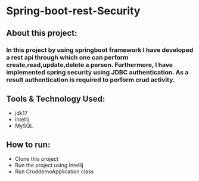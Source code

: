 # Spring-boot-rest-Security

## About this project:
### In this project by using springboot framework I have developed a rest api through which one can perform create,read,update,delete a person. Furthermore, I have implemented spring security using JDBC authentication. As a result authentication is required to perform crud activity.

## Tools & Technology Used: 
- jdk17
- intellij
- MySQL

## How to run:
- Clone this project
- Run the project using Intellij
- Run CruddemoApplication class
  


